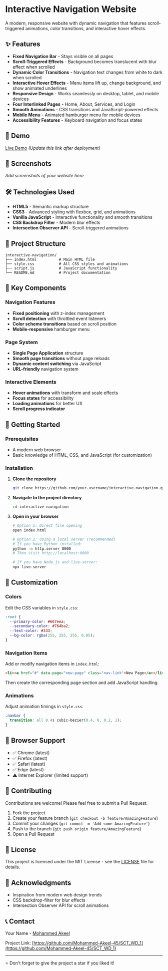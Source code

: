 # Interactive Navigation Website

A modern, responsive website with dynamic navigation that features scroll-triggered animations, color transitions, and interactive hover effects.

## ✨ Features

- **Fixed Navigation Bar** - Stays visible on all pages
- **Scroll-Triggered Effects** - Background becomes translucent with blur effect when scrolled
- **Dynamic Color Transitions** - Navigation text changes from white to dark when scrolled
- **Interactive Hover Effects** - Menu items lift up, change background, and show animated underlines
- **Responsive Design** - Works seamlessly on desktop, tablet, and mobile devices
- **Four Interlinked Pages** - Home, About, Services, and Login
- **Smooth Animations** - CSS transitions and JavaScript-powered effects
- **Mobile Menu** - Animated hamburger menu for mobile devices
- **Accessibility Features** - Keyboard navigation and focus states

## 🚀 Demo

[Live Demo](https://your-username.github.io/interactive-navigation/) *(Update this link after deployment)*

## 📸 Screenshots

*Add screenshots of your website here*

## 🛠️ Technologies Used

- **HTML5** - Semantic markup structure
- **CSS3** - Advanced styling with flexbox, grid, and animations
- **Vanilla JavaScript** - Interactive functionality and smooth transitions
- **CSS Backdrop Filter** - Modern blur effects
- **Intersection Observer API** - Scroll-triggered animations

## 📁 Project Structure

```
interactive-navigation/
├── index.html          # Main HTML file
├── style.css           # All CSS styles and animations
├── script.js           # JavaScript functionality
└── README.md           # Project documentation
```

## 🎯 Key Components

### Navigation Features
- **Fixed positioning** with z-index management
- **Scroll detection** with throttled event listeners
- **Color scheme transitions** based on scroll position
- **Mobile-responsive** hamburger menu

### Page System
- **Single Page Application** structure
- **Smooth page transitions** without page reloads
- **Dynamic content switching** via JavaScript
- **URL-friendly** navigation system

### Interactive Elements
- **Hover animations** with transform and scale effects
- **Focus states** for accessibility
- **Loading animations** for better UX
- **Scroll progress indicator**

## 🚀 Getting Started

### Prerequisites
- A modern web browser
- Basic knowledge of HTML, CSS, and JavaScript (for customization)

### Installation

1. **Clone the repository**
   ```bash
   git clone https://github.com/your-username/interactive-navigation.git
   ```

2. **Navigate to the project directory**
   ```bash
   cd interactive-navigation
   ```

3. **Open in your browser**
   ```bash
   # Option 1: Direct file opening
   open index.html
   
   # Option 2: Using a local server (recommended)
   # If you have Python installed:
   python -m http.server 8000
   # Then visit http://localhost:8000
   
   # If you have Node.js and live-server:
   npx live-server
   ```

## 🎨 Customization

### Colors
Edit the CSS variables in `style.css`:
```css
:root {
  --primary-color: #667eea;
  --secondary-color: #764ba2;
  --text-color: #333;
  --bg-color: rgba(255, 255, 255, 0.85);
}
```

### Navigation Items
Add or modify navigation items in `index.html`:
```html
<li><a href="#" data-page="new-page" class="nav-link">New Page</a></li>
```

Then create the corresponding page section and add JavaScript handling.

### Animations
Adjust animation timings in `style.css`:
```css
.navbar {
  transition: all 0.4s cubic-bezier(0.4, 0, 0.2, 1);
}
```

## 📱 Browser Support

- ✅ Chrome (latest)
- ✅ Firefox (latest)
- ✅ Safari (latest)
- ✅ Edge (latest)
- ⚠️ Internet Explorer (limited support)

## 🤝 Contributing

Contributions are welcome! Please feel free to submit a Pull Request.

1. Fork the project
2. Create your feature branch (`git checkout -b feature/AmazingFeature`)
3. Commit your changes (`git commit -m 'Add some AmazingFeature'`)
4. Push to the branch (`git push origin feature/AmazingFeature`)
5. Open a Pull Request

## 📝 License

This project is licensed under the MIT License - see the [LICENSE](LICENSE) file for details.

## 🙏 Acknowledgments

- Inspiration from modern web design trends
- CSS backdrop-filter for blur effects
- Intersection Observer API for scroll animations

## 📞 Contact

Your Name - [Mohammed Akeel](mailto:choudharyahmed44@gmail.com)

Project Link: [https://github.com/Mohammed-Akeel-45/SCT_WD_1](https://github.com/Mohammed-Akeel-45/SCT_WD_1)

---

⭐ Don't forget to give the project a star if you liked it!
